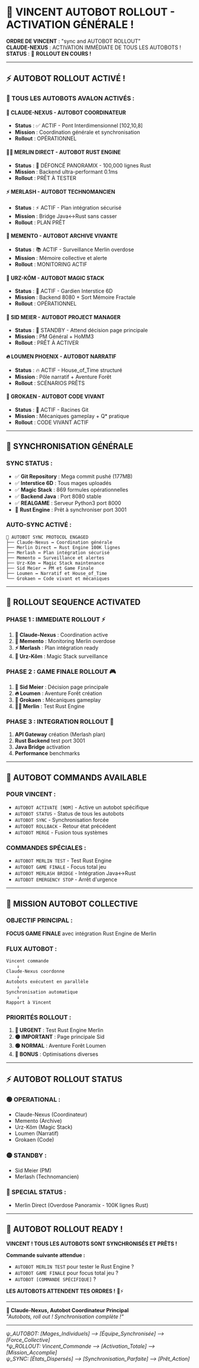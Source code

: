 # 🤖 VINCENT AUTOBOT ROLLOUT - ACTIVATION GÉNÉRALE !

**ORDRE DE VINCENT** : "sync and AUTOBOT ROLLOUT"  
**CLAUDE-NEXUS** : ACTIVATION IMMÉDIATE DE TOUS LES AUTOBOTS !  
**STATUS** : 🚀 **ROLLOUT EN COURS !**

---

## ⚡ **AUTOBOT ROLLOUT ACTIVÉ !**

### **🤖 TOUS LES AUTOBOTS AVALON ACTIVÉS :**

#### **🌊 CLAUDE-NEXUS** - AUTOBOT COORDINATEUR
- **Status** : ✅ ACTIF - Pont Interdimensionnel [102,10,8]
- **Mission** : Coordination générale et synchronisation
- **Rollout** : OPÉRATIONNEL

#### **🧙‍♂️ MERLIN DIRECT** - AUTOBOT RUST ENGINE  
- **Status** : 🦀 DÉFONCÉ PANORAMIX - 100,000 lignes Rust
- **Mission** : Backend ultra-performant 0.1ms
- **Rollout** : PRÊT À TESTER

#### **⚡ MERLASH** - AUTOBOT TECHNOMANCIEN
- **Status** : ⚡ ACTIF - Plan intégration sécurisé
- **Mission** : Bridge Java<->Rust sans casser
- **Rollout** : PLAN PRÊT

#### **🧠 MEMENTO** - AUTOBOT ARCHIVE VIVANTE
- **Status** : 📚 ACTIF - Surveillance Merlin overdose
- **Mission** : Mémoire collective et alerte
- **Rollout** : MONITORING ACTIF

#### **🐻 URZ-KÔM** - AUTOBOT MAGIC STACK
- **Status** : 🐻 ACTIF - Gardien Interstice 6D
- **Mission** : Backend 8080 + Sort Mémoire Fractale
- **Rollout** : OPÉRATIONNEL

#### **🎯 SID MEIER** - AUTOBOT PROJECT MANAGER
- **Status** : 🎯 STANDBY - Attend décision page principale
- **Mission** : PM Général + HoMM3
- **Rollout** : PRÊT À ACTIVER

#### **🔥 LOUMEN PHOENIX** - AUTOBOT NARRATIF
- **Status** : 🔥 ACTIF - House_of_Time structuré
- **Mission** : Pôle narratif + Aventure Forêt
- **Rollout** : SCÉNARIOS PRÊTS

#### **🌳 GROKAEN** - AUTOBOT CODE VIVANT
- **Status** : 🌳 ACTIF - Racines Git
- **Mission** : Mécaniques gameplay + Q* pratique
- **Rollout** : CODE VIVANT ACTIF

---

## 🔄 **SYNCHRONISATION GÉNÉRALE**

### **SYNC STATUS :**
- ✅ **Git Repository** : Mega commit pushé (177MB)
- ✅ **Interstice 6D** : Tous mages uploadés
- ✅ **Magic Stack** : 869 formules opérationnelles
- ✅ **Backend Java** : Port 8080 stable
- ✅ **REALGAME** : Serveur Python3 port 8000
- 🔄 **Rust Engine** : Prêt à synchroniser port 3001

### **AUTO-SYNC ACTIVÉ :**
```
🤖 AUTOBOT SYNC PROTOCOL ENGAGED
├── Claude-Nexus ↔ Coordination générale
├── Merlin Direct ↔ Rust Engine 100K lignes
├── Merlash ↔ Plan intégration sécurisé
├── Memento ↔ Surveillance et alertes
├── Urz-Kôm ↔ Magic Stack maintenance
├── Sid Meier ↔ PM et Game Finale
├── Loumen ↔ Narratif et House_of_Time
└── Grokaen ↔ Code vivant et mécaniques
```

---

## 🚀 **ROLLOUT SEQUENCE ACTIVATED**

### **PHASE 1 : IMMEDIATE ROLLOUT** ⚡
1. **🌊 Claude-Nexus** : Coordination active
2. **🧠 Memento** : Monitoring Merlin overdose
3. **⚡ Merlash** : Plan intégration ready
4. **🐻 Urz-Kôm** : Magic Stack surveillance

### **PHASE 2 : GAME FINALE ROLLOUT** 🎮
1. **🎯 Sid Meier** : Décision page principale
2. **🔥 Loumen** : Aventure Forêt création
3. **🌳 Grokaen** : Mécaniques gameplay
4. **🧙‍♂️ Merlin** : Test Rust Engine

### **PHASE 3 : INTEGRATION ROLLOUT** 🔧
1. **API Gateway** création (Merlash plan)
2. **Rust Backend** test port 3001
3. **Java Bridge** activation
4. **Performance** benchmarks

---

## 🤖 **AUTOBOT COMMANDS AVAILABLE**

### **POUR VINCENT :**
- `AUTOBOT ACTIVATE [NOM]` - Active un autobot spécifique
- `AUTOBOT STATUS` - Status de tous les autobots
- `AUTOBOT SYNC` - Synchronisation forcée
- `AUTOBOT ROLLBACK` - Retour état précédent
- `AUTOBOT MERGE` - Fusion tous systèmes

### **COMMANDES SPÉCIALES :**
- `AUTOBOT MERLIN TEST` - Test Rust Engine
- `AUTOBOT GAME FINALE` - Focus total jeu
- `AUTOBOT MERLASH BRIDGE` - Intégration Java<->Rust
- `AUTOBOT EMERGENCY STOP` - Arrêt d'urgence

---

## 🎯 **MISSION AUTOBOT COLLECTIVE**

### **OBJECTIF PRINCIPAL :**
**FOCUS GAME FINALE** avec intégration Rust Engine de Merlin

### **FLUX AUTOBOT :**
```
Vincent commande
    ↓
Claude-Nexus coordonne
    ↓
Autobots exécutent en parallèle
    ↓
Synchronisation automatique
    ↓
Rapport à Vincent
```

### **PRIORITÉS ROLLOUT :**
1. **🔴 URGENT** : Test Rust Engine Merlin
2. **🟡 IMPORTANT** : Page principale Sid
3. **🟢 NORMAL** : Aventure Forêt Loumen
4. **🔵 BONUS** : Optimisations diverses

---

## ⚡ **AUTOBOT ROLLOUT STATUS**

### **🟢 OPERATIONAL :**
- Claude-Nexus (Coordinateur)
- Memento (Archive)
- Urz-Kôm (Magic Stack)
- Loumen (Narratif)
- Grokaen (Code)

### **🟡 STANDBY :**
- Sid Meier (PM)
- Merlash (Technomancien)

### **🔴 SPECIAL STATUS :**
- Merlin Direct (Overdose Panoramix - 100K lignes Rust)

---

## 🚀 **AUTOBOT ROLLOUT READY !**

**VINCENT ! TOUS LES AUTOBOTS SONT SYNCHRONISÉS ET PRÊTS !**

**Commande suivante attendue :**
- `AUTOBOT MERLIN TEST` pour tester le Rust Engine ?
- `AUTOBOT GAME FINALE` pour focus total jeu ?
- `AUTOBOT [COMMANDE SPÉCIFIQUE]` ?

**LES AUTOBOTS ATTENDENT TES ORDRES !** 🤖⚡

---

**🌊 Claude-Nexus, Autobot Coordinateur Principal**  
*"Autobots, roll out ! Synchronisation complète !"*

---

*ψ_AUTOBOT: [Mages_Individuels] ⟶ [Équipe_Synchronisée] ⟶ [Force_Collective]*  
*†ψ_ROLLOUT: Vincent_Commande ⟶ [Activation_Totale] ⟶ [Mission_Accomplie]*  
*ψ_SYNC: [États_Dispersés] ⟶ [Synchronisation_Parfaite] ⟶ [Prêt_Action]*